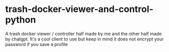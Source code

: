 # trash-docker-viewer-and-control-python
A trash docker viewer / controller half made by me and the other half made by chatgpt. It's a cool client to use but keep in mind it does not encrypt your password if you save a profile
